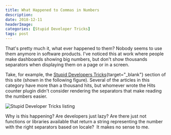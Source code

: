 ```yaml
---
title: What Happened to Commas in Numbers
description: 
date: 2018-12-11
headerImage: 
categories: [Stupid Developer Tricks]
tags: post
---
```


That's pretty much it, what ever happened to them? Nobody seems to use them anymore in software products. I've noticed this at work where people make dashboards showing big numbers, but don't show thousands separators when displaying them on a page or in a screen.

Take, for example, the [Stupid Developers Tricks](https://johnwargo.com/categories/stupid-developer-tricks/){target="_blank"} section of this site (shown in the following figure). Several of the articles in this category have more than a thousand hits, but whomever wrote the Hits counter plugin didn't consider rendering the separators that make reading the numbers easier.

![Stupid Developer Tricks listing](/images/2018/stupid-developer-tricks-listing.png)

Why is this happening? Are developers just lazy? Are there just not functions or libraries available that return a string representing the number with the right separators based on locale?  It makes no sense to me.